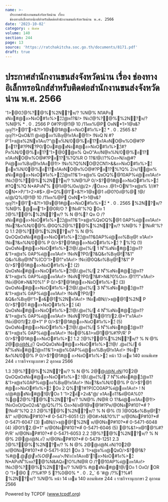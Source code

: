 ```yaml
---
name: >-
  ประกาศสำนักงานขนส่งจังหวัดน่าน เรื่อง
  ช่องทางอิเล็กทรอนิกส์สำหรับติดต่อสำนักงานขนส่งจังหวัดน่าน พ.ศ. 2566
date: '2023-10-02'
category: ง พิเศษ
volume: 140
section: 244
page: 13
source: 'https://ratchakitcha.soc.go.th/documents/8171.pdf'
draft: true
---
```


# ประกาศสำนักงานขนส่งจังหวัดน่าน เรื่อง ช่องทางอิเล็กทรอนิกส์สำหรับติดต่อสำนักงานขนส่งจังหวัดน่าน พ.ศ. 2566

'1>@02ํ@%?@%%2N?ห/? %N@% N1APอ ชNอ#@อ>NลO#1อ%>2์2ํ@ห1?&!> !Nอ2ํ@%?@%%2N?ห/? %N@% * . 0 . 2566 P 0#?P/@!1@ 10 /11คห%@P OหN*1>1@ช&?ญญ?!>@1'>&?!>1@ช@1#@อ>NลO#1อ%>2์ * . 0 . 2565 &?ญญ?!>QหO&11 @คํ@ออ%Bญ@!ห1Aอ@1!> !NอQ N #?P'1>ช@ช%2Nห1Aอ/?"@ห%N/0@%อ1?ห1AอNO@ห%O@#?P อ1?#?PN?P0/Oอ#@ชNอ#@อ>NลO#1อ%>2์#?Pห%N/0@%อ1?'1>@0ํ@ห% QหO"Aอ/N@ห%N/0@%อ1? ห1AอNO@ห%O@#?Pอ1?%?Q%R O 1?&!@//?%Oล>N/ล@#?Pคํ@ออ%Bญ@!ห1Aอ@1!> !Nอ%?Q%NO@2CN1>&&อ>NลO#1อ%>2์ อห%N/0@%อ1?ห1AอNO@ห%O@#?Pอ1?%?Q% 2/ค/1ํ@ห% ชNอ#@อ>NลO#1อ%>2์2ํ@ห1?&'1>ช@ช% QชOQ%@10AP%คํ@อห1Aอ!> !Nอ2ํ@%?@%%2N?ห/? %N@%P 0/>$?@1#@อ>NลO#1อ%>2์ #?Q%?Q N*APอN'็% @1อํ@%/0ค/@/2> /Oล>ล .@1>ON'1>ช@ช% 1//#?QN*>P/'1>2>#$>.@*Q%@1'>&?!>1@ช@1 อ@0?0อํ@%@ !@/ค/@/Q%/@!1@ 10 /11คห%@P OหN*1>1@ช&?ญญ?!>@1'>&?!>1@ช@1#@อ>NลO#1อ%>2์ * . 0 . 2565 %2N?ห/? %N@% @ออ'1>@0R/O ? !NอR'%?Q Oอ 1 2ํ@%?@%%2N?ห/? % N @%? Qห O /?ชNอ#@อ>NลO#1อ%>2์2ํ@ห1?&'1>ช@ช%QชOQ%@1 0AP%คํ@อห1Aอ!> !Nอ?&ห%N/0@%.@0Q%2ํ@%?@%%2N?ห/? %N@% ? !NอR'%?Q 1.1 2ํ@%?@%%2N?ห/? % N @% QหOQชOชNอ#@อ>NลO#1อ%>2์2ํ@ห1?&0AP%คํ@ออ%Bญ@! ห1Aอ!> !Nอ?&ห%N/0@% P 0/>$?@1#@อ>NลO#1อ%>2์ ? %?Q (1) QหOชNอ#@อ>NลO#1อ%>2์!@/.@ค(%/ 1 N'็%ชNอ#@2ํ@ห1?&'1>ช@ช% 0AP%คํ@อห1Aอ!> !NอN?P0/?&Q&อ%Bญ@!?&1" Q&อ%Bญ@!N'็%(CO'1>ํ@1"ห1Aอ!> !Nอ)่@0Q&อ%Bญ@!?&1" P 0/>$?@1#@อ>NลO#1อ%>2์ (2) QหOชNอ#@อ>NลO#1อ%>2์!@/.@ค(%/ 2 N'็%ชNอ#@2ํ@ห1?&'1>ช@ช% 0AP%คํ@อห1Aอ!> !NอN?P0/?&#>N&?0%Oล>.@1?1"ห1Aอ!> !Nอ)่@0#>N&?0%1" P 0/>$?@1#@อ>NลO#1อ%>2์ (3) QหOชNอ#@อ>NลO#1อ%>2์!@/.@ค(%/ 3 N'็%ชNอ#@2ํ@ห1?&'1>ช@ช% 0AP%คํ@อห1Aอ!> !NอN?P0/?&Q&อ%Bญ@!'1>อ&@1%2Nห1Aอ!> !NอลBN//>ช@@1%2N P 0/>$?@1 #@อ>NลO#1อ%>2์ (4) QหOชNอ#@อ>NลO#1อ%>2์!@/.@ค(%/ 4 N'็%ชNอ#@2ํ@ห1?&'1>ช@ช% 0AP%คํ@อห1Aอ!> !NอN?P0/?&@1!1/2.@*1"ห1Aอ!> !Nอ)่@0!1/2.@*1" P 0/>$?@1#@อ>NลO#1อ%>2์ (5) QหOชNอ#@อ>NลO#1อ%>2์!@/.@ค(%/ 5 N'็%ชNอ#@2ํ@ห1?&'1>ช@ช% 0AP%คํ@อห1Aอ!> !Nอ@%&1>ห@1@%#?P/R' P 0/>$?@1#@อ>NลO#1อ%>2์ 1.2 2ํ@%?@%%2N?ห/? % N @% 2@@อํ@N.อ'ั/ QหOQชOชNอ#@อ>NลO#1อ%>2์!@/ .@ค(%/ 6 N'็%ชNอ#@2ํ@ห1?&'1>ช@ช%0AP%คํ@ออ%Bญ@!ห1Aอ!> !Nอ?&ห%N/0@% P 0/>$?@1#@ อ>NลO#1อ%>2์ หน้า 13 เลม 140 ตอนพิเศษ 244 ง ราชกิจจานุเบกษา 2 ตุลาคม 2566

1.3 2ํ@%?@%%2N?ห/? % N @% 2@@อํ@N.อN/?02@ QหOQชOชNอ#@อ>NลO#1อ%>2์ !@/.@ค(%/ 7 N'็%ชNอ#@2ํ@ห1?&'1>ช@ช%0AP%คํ@ออ%Bญ@!ห1Aอ!> !Nอ?&ห%N/0@% P 0/>$?@1 #@อ>NลO#1อ%>2์ Oอ 2 Q%1?#?P(CO0AP%คํ@อห1Aอ!> ! N อ/@#@ชNอ#@!@/Oอ 1 '1>2ค์>2อ&"@/ ห1Aออ1?&คํ@0A%0?%@2ํ@%?@%%2N?ห/? %N@% /N@R O 1?&คํ@อห1Aอ@1!> !NอOลO/QหO2อ&"@/Q%/?% Oล>N/ล@1@ช@1#?Pห/@0NลP#10?*#์ ? !NอR'%?Q 2.1 2ํ@%?@%%2N?ห/? % N @% (1) )่@0Q&อ%Bญ@!?&1" ห/@0NลP#10?*#์ 0-5471-6051 (2) )่@0#>N&?0%1" ห/@0NลP#10?*#์ 0-5471-6047 (3) ลBN//>ช@@1%2N ห/@0NลP#10?*#์ 0-5471-6048 (4) )่@0!1/2.@*1" ห/@0NลP#10?*#์ 0-5471-6046 (5) @%&1>ห@1@%#?P/R' ห/@0NลP#10?*#์ 0-5471-6053 2.2 2ํ@%?@%%2N?ห/? % N @% 2@@อํ@N.อ'ั/ ห/@0NลP#10?*#์ 0-5479-1251 2.3 2ํ@%?@%%2N?ห/? % N @% 2@@อํ@N.อN/?02@ ห/@0NลP#10?*#์ 0-5471-9321 Oอ 3 '1>ช@ช%อ@QชO/>$?@1&?%#@.@*@ห%O@อคอ/*>/N!อ1์ห1AออB'1์อ>NลO#1อ%>2์ N*APอN'็%หล?@%N&AQอ!O%/N@R O /?@10AP%คํ@อห1Aอ!> !Nอ2ํ@%?@%%2N?ห/? %N@% #@ชNอ#@!@/Oอ 1 OลO/ OR O '1>@0  /?%#?P 5 ?%0@0% * . 0 . 2_` 6 '#@ /?%?%#1์ %2N?ห/? %N@% หน้า 14 เลม 140 ตอนพิเศษ 244 ง ราชกิจจานุเบกษา 2 ตุลาคม 2566









































Powered by TCPDF (www.tcpdf.org)
